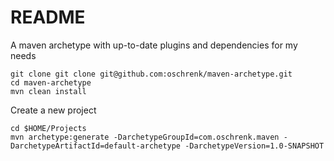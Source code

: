 # README #

A maven archetype with up-to-date plugins and dependencies for my needs

	git clone git clone git@github.com:oschrenk/maven-archetype.git
	cd maven-archetype
	mvn clean install

Create a new project

	cd $HOME/Projects
	mvn archetype:generate -DarchetypeGroupId=com.oschrenk.maven -DarchetypeArtifactId=default-archetype -DarchetypeVersion=1.0-SNAPSHOT